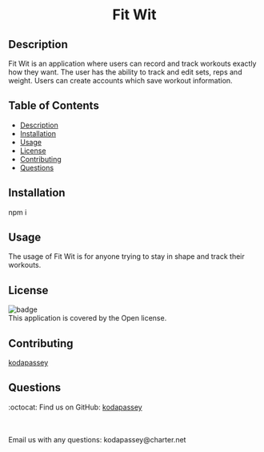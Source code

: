   <h1 align = 'center'>Fit Wit</h1>

  ## Description
  Fit Wit is an application where users can record and track workouts exactly how they want. The user has the ability to track and edit sets, reps and weight. Users can create accounts which save workout information.

  ## Table of Contents
  - [Description](#description)
  - [Installation](#installation)
  - [Usage](#usage)
  - [License](#license)
  - [Contributing](#contributing)
  - [Questions](#questions)

  ## Installation
  npm i
  <!-- backend add more installation stuff if you can think of it -->
  
  ## Usage
  The usage of Fit Wit is for anyone trying to stay in shape and track their workouts.

  ## License
  ![badge](https://img.shields.io/badge/license-Open-brightgreen)
  <br />
  This application is covered by the Open license. 

  ## Contributing
  [kodapassey](https://github.com/kodapassey)
  <!-- everyone put in their github username and link like I have above -->
  <!-- [kodapassey](https://github.com/kodapassey)
  [kodapassey](https://github.com/kodapassey)
  [kodapassey](https://github.com/kodapassey)
  [kodapassey](https://github.com/kodapassey) -->

  ## Questions
  :octocat: Find us on GitHub: [kodapassey](https://github.com/kodapassey)
  <!-- add the same github username/links here pls -->
  <br />
  <br />
  Email us with any questions: kodapassey@charter.net<br /><br />